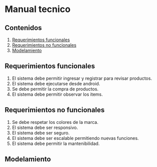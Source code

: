 # Manual tecnico

## Contenidos
1. [Requerimientos funcionales](#requerimientos-funcionales)
2. [Requerimientos no funcionales](#requerimientos-no-funcionales)
3. [Modelamiento](#modelamiento)


## Requerimientos funcionales
1. El sistema debe permitir ingresar y registrar para revisar productos.
2. El sistema debe ejecutarse desde android.
3. Se debe permitir la compra de productos.
4. El sistema debe permitir observar los items.

## Requerimientos no funcionales
1. Se debe respetar los colores de la marca.
2. El sistema debe ser responsivo.
3. El sistema debe ser seguro.
4. El sistema debe ser escalable permitiendo nuevas funciones.
5. El sistema debe permitir la mantenibilidad.

## Modelamiento
